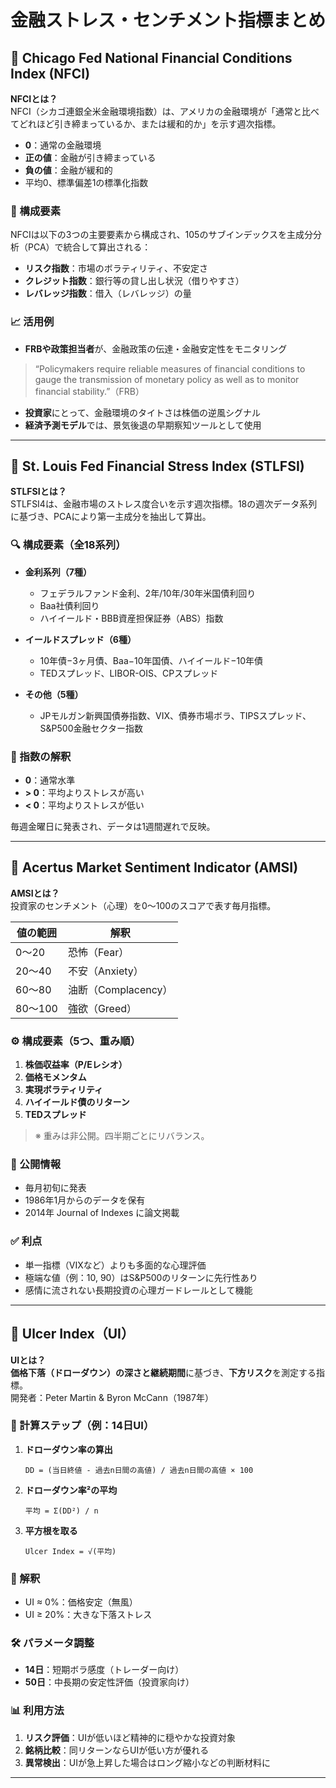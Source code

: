 # 金融ストレス・センチメント指標まとめ

## 📌 Chicago Fed National Financial Conditions Index (NFCI)

**NFCIとは？**  
NFCI（シカゴ連銀全米金融環境指数）は、アメリカの金融環境が「通常と比べてどれほど引き締まっているか、または緩和的か」を示す週次指標。

- **0**：通常の金融環境  
- **正の値**：金融が引き締まっている  
- **負の値**：金融が緩和的  
- 平均0、標準偏差1の標準化指数

### 🔧 構成要素
NFCIは以下の3つの主要要素から構成され、105のサブインデックスを主成分分析（PCA）で統合して算出される：

- **リスク指数**：市場のボラティリティ、不安定さ  
- **クレジット指数**：銀行等の貸し出し状況（借りやすさ）  
- **レバレッジ指数**：借入（レバレッジ）の量

### 📈 活用例
- **FRBや政策担当者**が、金融政策の伝達・金融安定性をモニタリング
> “Policymakers require reliable measures of financial conditions to gauge the transmission of monetary policy as well as to monitor financial stability.”（FRB）

- **投資家**にとって、金融環境のタイトさは株価の逆風シグナル  
- **経済予測モデル**では、景気後退の早期察知ツールとして使用

---

## 📌 St. Louis Fed Financial Stress Index (STLFSI)

**STLFSIとは？**  
STLFSI4は、金融市場のストレス度合いを示す週次指標。18の週次データ系列に基づき、PCAにより第一主成分を抽出して算出。

### 🔍 構成要素（全18系列）
- **金利系列（7種）**  
  - フェデラルファンド金利、2年/10年/30年米国債利回り  
  - Baa社債利回り  
  - ハイイールド・BBB資産担保証券（ABS）指数

- **イールドスプレッド（6種）**  
  - 10年債−3ヶ月債、Baa−10年国債、ハイイールド−10年債  
  - TEDスプレッド、LIBOR-OIS、CPスプレッド

- **その他（5種）**  
  - JPモルガン新興国債券指数、VIX、債券市場ボラ、TIPSスプレッド、S&P500金融セクター指数

### 📏 指数の解釈
- **0**：通常水準  
- **> 0**：平均よりストレスが高い  
- **< 0**：平均よりストレスが低い  

毎週金曜日に発表され、データは1週間遅れで反映。

---

## 📌 Acertus Market Sentiment Indicator (AMSI)

**AMSIとは？**  
投資家のセンチメント（心理）を0〜100のスコアで表す毎月指標。

| 値の範囲 | 解釈         |
|----------|--------------|
| 0〜20     | 恐怖（Fear） |
| 20〜40    | 不安（Anxiety） |
| 60〜80    | 油断（Complacency） |
| 80〜100   | 強欲（Greed） |

### ⚙️ 構成要素（5つ、重み順）
1. **株価収益率（P/Eレシオ）**  
2. **価格モメンタム**  
3. **実現ボラティリティ**  
4. **ハイイールド債のリターン**  
5. **TEDスプレッド**

> ※ 重みは非公開。四半期ごとにリバランス。

### 📅 公開情報
- 毎月初旬に発表  
- 1986年1月からのデータを保有  
- 2014年 Journal of Indexes に論文掲載

### ✅ 利点
- 単一指標（VIXなど）よりも多面的な心理評価  
- 極端な値（例：10, 90）はS&P500のリターンに先行性あり  
- 感情に流されない長期投資の心理ガードレールとして機能

---

## 📌 Ulcer Index（UI）

**UIとは？**  
**価格下落（ドローダウン）の深さと継続期間**に基づき、**下方リスク**を測定する指標。  
開発者：Peter Martin & Byron McCann（1987年）  

### 🔢 計算ステップ（例：14日UI）
1. **ドローダウン率の算出**  
   ```
   DD = (当日終値 - 過去n日間の高値) / 過去n日間の高値 × 100
   ```

2. **ドローダウン率²の平均**  
   ```
   平均 = Σ(DD²) / n
   ```

3. **平方根を取る**  
   ```
   Ulcer Index = √(平均)
   ```

### 🧭 解釈
- UI ≈ 0%：価格安定（無風）  
- UI ≥ 20%：大きな下落ストレス  

### 🛠 パラメータ調整
- **14日**：短期ボラ感度（トレーダー向け）  
- **50日**：中長期の安定性評価（投資家向け）

### 📊 利用方法
1. **リスク評価**：UIが低いほど精神的に穏やかな投資対象  
2. **銘柄比較**：同リターンならUIが低い方が優れる  
3. **異常検出**：UIが急上昇した場合はロング縮小などの判断材料に

---


